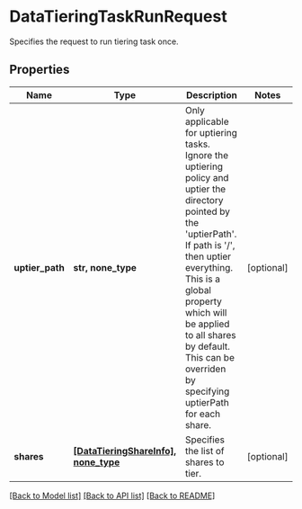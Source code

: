 # DataTieringTaskRunRequest

Specifies the request to run tiering task once.

## Properties
Name | Type | Description | Notes
------------ | ------------- | ------------- | -------------
**uptier_path** | **str, none_type** | Only applicable for uptiering tasks. Ignore the uptiering policy and uptier the directory pointed by the &#39;uptierPath&#39;. If path is &#39;/&#39;, then uptier everything.  This is a global property which will be applied to all shares by default. This can be overriden by specifying uptierPath for each share. | [optional] 
**shares** | [**[DataTieringShareInfo], none_type**](DataTieringShareInfo.md) | Specifies the list of shares to tier. | [optional] 

[[Back to Model list]](../README.md#documentation-for-models) [[Back to API list]](../README.md#documentation-for-api-endpoints) [[Back to README]](../README.md)



